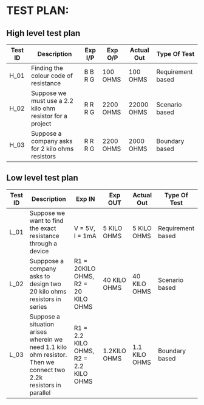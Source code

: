 # TEST PLAN:

##  High level test plan

| **Test ID** | **Description**                                              | **Exp I/P** | **Exp O/P** | **Actual Out** |**Type Of Test**  |    
|-------------|--------------------------------------------------------------|------------|-------------|----------------|------------------|
|  H_01       |Finding the colour code of resistance                         | B B R G    |100 OHMS     |100 OHMS        |Requirement based |
|  H_02       |Suppose we must use a 2.2 kilo ohm resistor for a project     | R R R G    |2200 OHMS    |22000 OHMS      |Scenario based    |
|  H_03       |Suppose a company asks for 2 kilo ohms resistors              | R R R G    |2200 OHMS    |2000 OHMS       |Boundary based    |

## Low level test plan

| **Test ID** | **Description**                                              | **Exp IN** | **Exp OUT** | **Actual Out** |**Type Of Test**  |    
|-------------|--------------------------------------------------------------|------------|-------------|----------------|------------------|
|  L_01       |Suppose we want to find the exact resistance through a device |V = 5V, I = 1mA|5 KILO OHMS|5 KILO OHMS    |Requirement based |
|  L_02       |Supppose a company asks to design two 20 kilo ohms resistors in series|R1 = 20KILO OHMS, R2 = 20 KILO OHMS|40 KILO OHMS|40 KILO OHMS|Scenario based    |
|  L_03       |Suppose a situation arises wherein we need 1.1 kilo ohm resistor. Then we connect two 2.2k resistors in parallel|R1 = 2.2 KILO OHMS, R2 = 2.2 KILO OHMS|1.2KILO OHMS|1.1 KILO OHMS|Boundary based    |
